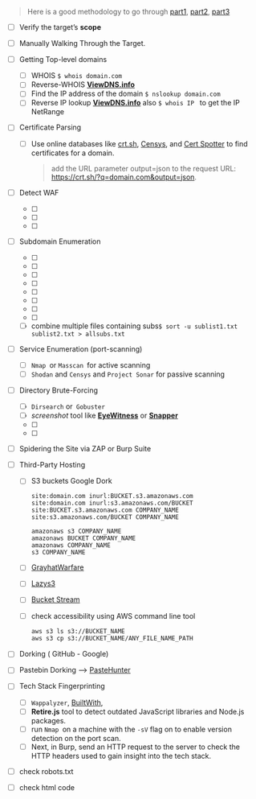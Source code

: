 > Here is a good methodology to go through
> [part1](https://eforensicsmag.com/automation-of-the-reconnaissance-phase-during-web-application-penetration-testing-i-by-karol-mazurek/), [part2](https://eforensicsmag.com/automation-of-the-reconnaissance-phase-during-web-application-penetration-testing-ii-by-karol-mazurek/), [part3](https://eforensicsmag.com/automation-of-the-reconnaissance-phase-during-web-application-penetration-testing-iii-by-karol-mazurek/) 

- [ ] Verify the target’s **scope**

- [ ] Manually Walking Through the Target.

- [ ] Getting Top-level domains

    - [ ] WHOIS  `$ whois domain.com`
    - [ ] Reverse-WHOIS  **[ViewDNS.info](https://viewdns.info/reversewhois/)** 
    - [ ] Find the IP address of the domain  `$ nslookup domain.com`
    - [ ] Reverse IP lookup  **[ViewDNS.info](https://viewdns.info/reversewhois/)** also `$ whois IP ` to get the IP NetRange 

- [ ] Certificate Parsing  

    - [ ] Use online databases like [crt.sh](https://crt.sh/), [Censys](https://censys.io/), and [Cert Spotter](https://sslmate.com/certspotter/) to find certificates for a domain.

        >  add the URL parameter output=json to the request URL: https://crt.sh/?q=domain.com&output=json.

- [ ] Detect WAF

    - [ ]  
    - [ ]  
    - [ ] 

- [ ] Subdomain Enumeration

    - [ ]  
    - [ ]  
    - [ ]  
    - [ ]  
    - [ ]  
    - [ ]   
    - [ ]  
    - [ ]  
    - [ ] combine multiple files containing subs`$ sort -u sublist1.txt sublist2.txt > allsubs.txt` 

- [ ] Service Enumeration (port-scanning)

    - [ ] `Nmap `or `Masscan `for active scanning
    - [ ]  `Shodan` and `Censys` and `Project Sonar` for passive scanning

- [ ] Directory Brute-Forcing

    - [ ]  `Dirsearch` or` Gobuster`
    - [ ]  *screenshot* tool like [**EyeWitness**](https://github.com/FortyNorthSecurity/EyeWitness/) or [**Snapper**](https://github.com/dxa4481/Snapper/)
    - [ ] 
    - [ ]  

- [ ] Spidering the Site via ZAP or Burp Suite

- [ ] Third-Party Hosting

    - [ ] S3 buckets Google Dork

        ```
        site:domain.com inurl:BUCKET.s3.amazonaws.com
        site:domain.com inurl:s3.amazonaws.com/BUCKET
        site:BUCKET.s3.amazonaws.com COMPANY_NAME
        site:s3.amazonaws.com/BUCKET COMPANY_NAME
        
        amazonaws s3 COMPANY_NAME
        amazonaws BUCKET COMPANY_NAME
        amazonaws COMPANY_NAME
        s3 COMPANY_NAME
        ```

    - [ ] [GrayhatWarfare](https://buckets.grayhatwarfare.com/)

    - [ ] [Lazys3](https://github.com/nahamsec/lazys3/)

    - [ ] [Bucket Stream](https://github.com/eth0izzle/bucket-stream)

    - [ ] check accessibility using AWS command line tool

        ```bash
        aws s3 ls s3://BUCKET_NAME
        aws s3 cp s3://BUCKET_NAME/ANY_FILE_NAME_PATH
        ```

- [ ] Dorking ( GitHub - Google)

- [ ] Pastebin Dorking --> [PasteHunter](https://github.com/kevthehermit/PasteHunter/) 

- [ ] Tech Stack Fingerprinting

    - [ ] `Wappalyzer`,  [BuiltWith](https://builtwith.com/), 
    - [ ] **Retire.js** tool to detect outdated JavaScript libraries and Node.js packages. 
    - [ ] run `Nmap `on a machine with the `-sV` flag on to enable version detection on the port scan. 
    - [ ] Next, in Burp, send an HTTP request to the server to check the HTTP headers used to gain insight into the tech stack.

- [ ] check robots.txt

- [ ] check html code

